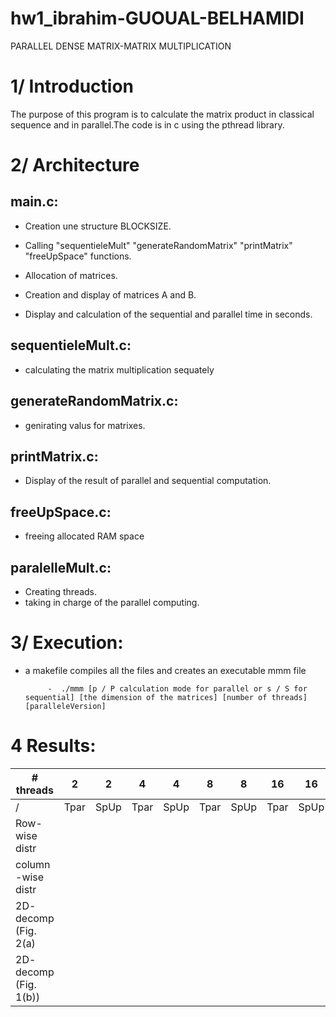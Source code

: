 # hw1_ibrahim-GUOUAL-BELHAMIDI

PARALLEL DENSE MATRIX-MATRIX MULTIPLICATION 


# 1/ Introduction

The purpose of this program is to calculate the matrix product in classical sequence and
in parallel.The code is in c using the pthread library.

# 2/ Architecture

## main.c:
 - Creation une structure BLOCKSIZE.
 
 - Calling "sequentieleMult" "generateRandomMatrix" "printMatrix" "freeUpSpace" functions.
 
 - Allocation of matrices.
 
 - Creation and display of matrices A and B.
 
 - Display and calculation of the sequential and parallel time in seconds.
            
            
## sequentieleMult.c:
   
   - calculating the matrix multiplication sequately



## generateRandomMatrix.c:

   - genirating valus for matrixes.



## printMatrix.c:

   - Display of the result of parallel and sequential computation.




## freeUpSpace.c:

   - freeing allocated RAM space


## paralelleMult.c:

   - Creating threads.
   - taking in charge of the parallel computing.
       
# 3/ Execution:
                                                              
                                                              
- a makefile compiles all the files and creates an executable mmm file

           -  ./mmm [p / P calculation mode for parallel or s / S for sequential] [the dimension of the matrices] [number of threads] [paralleleVersion]




# 4 Results:


| # threads              	| 2    	| 2    	| 4    	| 4    	| 8    	| 8    	| 16   	| 16   	| 32   	| 32   	|
|------------------------	|------	|------	|------	|------	|------	|------	|------	|------	|------	|------	|
| /                      	| Tpar 	| SpUp 	| Tpar 	| SpUp 	| Tpar 	| SpUp 	| Tpar 	| SpUp 	| Tpar 	| SpUp 	|
| Row- wise distr        	|      	|      	|      	|      	|      	|      	|      	|      	|      	|      	|
| column -wise distr     	|      	|      	|      	|      	|      	|      	|      	|      	|      	|      	|
| 2D- decomp (Fig. 2(a)  	|      	|      	|      	|      	|      	|      	|      	|      	|      	|      	|
| 2D- decomp (Fig. 1(b)) 	|      	|      	|      	|      	|      	|      	|      	|      	|      	|      	|
